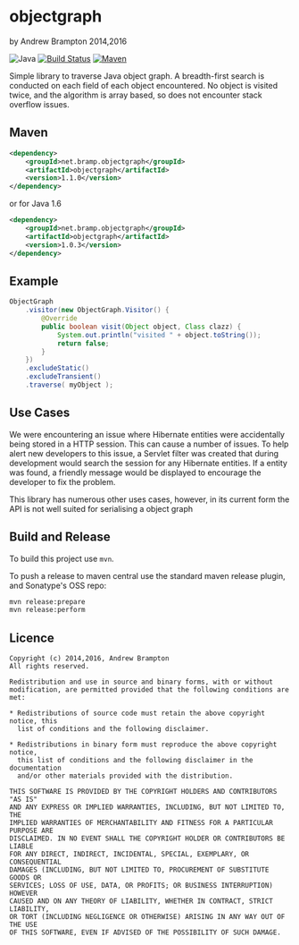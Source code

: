 objectgraph
===========
by Andrew Brampton 2014,2016

![Java](https://img.shields.io/badge/Java-8+-brightgreen.svg)
[![Build Status](https://img.shields.io/travis/bramp/objectgraph.svg)](https://travis-ci.org/bramp/objectgraph)
[![Maven](https://img.shields.io/maven-central/v/net.bramp.objectgraph/objectgraph.svg)](http://mvnrepository.com/artifact/net.bramp.objectgraph/objectgraph)

Simple library to traverse Java object graph. A breadth-first search is conducted
on each field of each object encountered. No object is visited twice, and the
algorithm is array based, so does not encounter stack overflow issues.


Maven
-----

```xml
<dependency>
	<groupId>net.bramp.objectgraph</groupId>
	<artifactId>objectgraph</artifactId>
	<version>1.1.0</version>
</dependency>
```

or for Java 1.6
```xml
<dependency>
	<groupId>net.bramp.objectgraph</groupId>
	<artifactId>objectgraph</artifactId>
	<version>1.0.3</version>
</dependency>
```

Example
-------

```java
ObjectGraph
    .visitor(new ObjectGraph.Visitor() {
	    @Override
	    public boolean visit(Object object, Class clazz) {
		    System.out.println("visited " + object.toString());
		    return false;
	    }
    })
    .excludeStatic()
    .excludeTransient()
    .traverse( myObject );
```

Use Cases
---------

We were encountering an issue where Hibernate entities were accidentally being
stored in a HTTP session. This can cause a number of issues. To help alert new
developers to this issue, a Servlet filter was created that during development
would search the session for any Hibernate entities. If a entity was found, a
friendly message would be displayed to encourage the developer to fix the
problem.

This library has numerous other uses cases, however, in its current form the
API is not well suited for serialising a object graph

Build and Release
-----------------

To build this project use ``mvn``.

To push a release to maven central use the standard maven release plugin, and Sonatype's OSS repo:

```bash
mvn release:prepare
mvn release:perform
```

Licence
-------
	Copyright (c) 2014,2016, Andrew Brampton
	All rights reserved.
	
	Redistribution and use in source and binary forms, with or without
	modification, are permitted provided that the following conditions are met:
	
	* Redistributions of source code must retain the above copyright notice, this
	  list of conditions and the following disclaimer.
	
	* Redistributions in binary form must reproduce the above copyright notice,
	  this list of conditions and the following disclaimer in the documentation
	  and/or other materials provided with the distribution.
	
	THIS SOFTWARE IS PROVIDED BY THE COPYRIGHT HOLDERS AND CONTRIBUTORS "AS IS"
	AND ANY EXPRESS OR IMPLIED WARRANTIES, INCLUDING, BUT NOT LIMITED TO, THE
	IMPLIED WARRANTIES OF MERCHANTABILITY AND FITNESS FOR A PARTICULAR PURPOSE ARE
	DISCLAIMED. IN NO EVENT SHALL THE COPYRIGHT HOLDER OR CONTRIBUTORS BE LIABLE
	FOR ANY DIRECT, INDIRECT, INCIDENTAL, SPECIAL, EXEMPLARY, OR CONSEQUENTIAL
	DAMAGES (INCLUDING, BUT NOT LIMITED TO, PROCUREMENT OF SUBSTITUTE GOODS OR
	SERVICES; LOSS OF USE, DATA, OR PROFITS; OR BUSINESS INTERRUPTION) HOWEVER
	CAUSED AND ON ANY THEORY OF LIABILITY, WHETHER IN CONTRACT, STRICT LIABILITY,
	OR TORT (INCLUDING NEGLIGENCE OR OTHERWISE) ARISING IN ANY WAY OUT OF THE USE
	OF THIS SOFTWARE, EVEN IF ADVISED OF THE POSSIBILITY OF SUCH DAMAGE.
